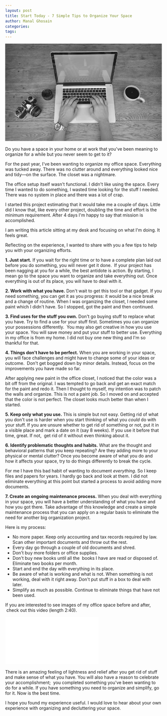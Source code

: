 ```yaml
---
layout: post
title: Start Today - 7 Simple Tips to Organize Your Space 
author: Manal Ghosain
categories:
tags:
---
```


![Work space](/images/work-space.jpg)

Do you have a space in your home or at work that you've been meaning to organize for a while but you never seem to get to it?

For the past year, I've been wanting to organize my office space. Everything was tucked away. There was no clutter around and everything looked nice and tidy—on the surface. The closet was a nightmare. 

The office setup itself wasn't functional. I didn't like using the space. Every time I wanted to do something, I wasted time looking for the stuff I needed. There was no system in place and there was a lot of crap. 

I started this project estimating that it would take me a couple of days. Little did I know that, like every other project, doubling the time and effort is the minimum requirement. After 4 days I'm happy to say that mission is accomplished. 

I am writing this article sitting at my desk and focusing on what I'm doing. It feels great. 

Reflecting on the experience, I wanted to share with you a few tips to help you with your organizing efforts. 

**1. Just start.** If you wait for the right time or to have a complete plan laid out before you do something, you will never get it done.  If your project has been nagging at you for a while, the best antidote is action. By starting, I mean go to the space you want to organize and take everything out. Once everything is out of its place, you will have to deal with it. 

**2. Work with what you have.** Don't wait to get this tool or that gadget. If you need something, you can get it as you progress: it would be a nice break and a change of routine. When I was organizing the closet, I needed some paint which I didn't have. So I stopped, got the paint and then continued. 

**3. Find uses for the stuff you own.** Don't go buying stuff to replace what you have. Try to find a use for your stuff first. Sometimes you can organize your possessions differently.  You may also get creative in how you use your space. You will save money and put your stuff to better use. Everything in my office is from my home. I did not buy one new thing and I'm so thankful for that. 

**4. Things don't have to be perfect.** When you are working in your space, you will face challenges and might have to change some of your ideas or outcome.  Don't get bogged down by minor details. Instead, focus on the improvements you have made so far. 

After applying new paint in the office closet, I noticed that the color was a bit off from the original. I was tempted to go back and get an exact match for the paint and redo it. Then I thought to myself, my intention was to patch the walls and organize. This is not a paint job. So I moved on and accepted that the color is not perfect. The closet looks much better than when I started. 

**5. Keep only what you use.** This is simple but not easy. Getting rid of what you don't use is harder when you start thinking of what you _could_ do with your stuff. If you are unsure whether to get rid of something or not, put it in a visible place and mark a date on it (say 8 weeks). If you use it before that time, great. If not,  get rid of it without even thinking about it. 

**6. Identify problematic thoughts and habits.** What are the thought and behavioral patterns that you keep repeating? Are they adding more to your physical or mental clutter? Once you become aware of what you do and how it affects your space, try to do things differently to break the cycle. 

For me I have this bad habit of wanting to document *everything*. So I keep files and papers for years. I hardly go back and look at them. I did not eliminate everything at this point but started a process to avoid adding more documents. 

**7. Create an ongoing maintenance process.** When you deal with everything in your space, you will have a better understanding of what you have and how you got there. Take advantage of this knowledge and create a simple maintenance process that you can apply on a regular basis to eliminate the need for another big organization project. 

Here is my process: 

  * No more paper. Keep only accounting and tax records required by law. Scan other important documents and throw out the rest.
  * Every day go through a couple of old documents and shred.
  * Don't buy more folders or office supplies.
  * Don't buy new books until all the  books I have are read or disposed of. Eliminate two books per month.
  * Start and end the day with everything in its place.
  * Be aware of what is working and what is not. When something is not working, deal with it right away. Don't put stuff in a box to deal with later.
  * Simplify as much as possible. Continue to eliminate things that have not been used.

If you are interested to see images of my office space before and after,  check out this video (length 2:40).

<iframe width=“420” height=“315” src=“https://www.youtube.com/embed/WJT14Tixr0Y” frameborder=“0” allowfullscreen> </iframe>

There is an amazing feeling of lightness and relief after you get rid of stuff and make sense of what you have. You will also have a reason to celebrate your accomplishment;  you completed something you've been wanting to do for a while. If you have something you need to organize and simplify, go for it. Now is the best time. 

I hope you found my experience useful. I would love to hear about your own experience with organizing and decluttering your space.